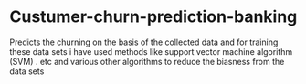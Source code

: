 # Custumer-churn-prediction-banking
Predicts the churning on the basis of the collected data and for training these data sets i have used methods like support vector machine algorithm (SVM) . etc and various other algorithms to reduce the biasness from the data sets
